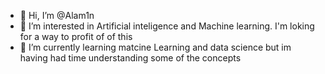- 👋 Hi, I’m @Alam1n
- 👀 I’m interested in Artificial inteligence and Machine learning. I'm loking for a way to profit of of this  
- 🌱 I’m currently learning matcine Learning and data science but im having had time understanding some of the concepts
<!---
Alam1n/Alam1n is a ✨ special ✨ repository because its `README.md` (this file) appears on your GitHub profile.
You can click the Preview link to take a look at your changes.
--->
